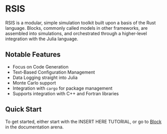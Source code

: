 # RSIS
RSIS is a modular, simple simulation toolkit built upon a basis of the Rust language. Blocks, commonly called models in other frameworks, are assembled into simulations, and orchestrated through a higher-level integration with the Julia language.

## Notable Features
- Focus on Code Generation
- Text-Based Configuration Management
- Data Logging straight into Julia
- Monte Carlo support
- Integration with `cargo` for package management
- Supports integration with C++ and Fortran libraries

## Quick Start
To get started, either start with the INSERT HERE TUTORIAL, or go to [Block](./Block.md) in the documentation arena.

